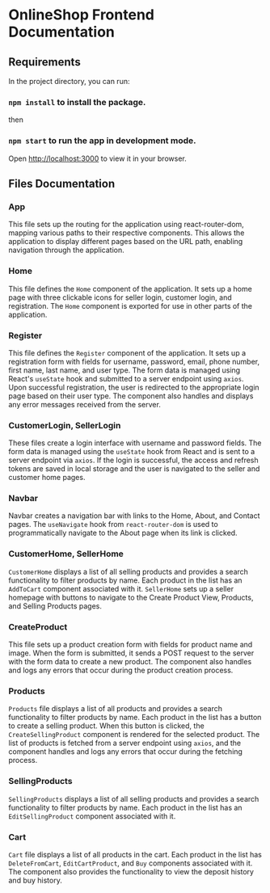 # OnlineShop Frontend Documentation

## Requirements

In the project directory, you can run:

### `npm install` to install the package. 

then 
### `npm start` to run the app in development mode.

Open [http://localhost:3000](http://localhost:3000) to view it in your browser.

## Files Documentation


### App
This file sets up the routing for the application using react-router-dom, mapping various paths to their respective components. This allows the application to display different pages based on the URL path, enabling navigation through the application.

### Home
This file defines the `Home` component of the application. It sets up a home page with three clickable icons for seller login, customer login, and registration. The `Home` component is exported for use in other parts of the application.

### Register
This file defines the `Register` component of the application. It sets up a registration form with fields for username, password, email, phone number, first name, last name, and user type. The form data is managed using React's `useState` hook and submitted to a server endpoint using `axios`. Upon successful registration, the user is redirected to the appropriate login page based on their user type. The component also handles and displays any error messages received from the server.

### CustomerLogin, SellerLogin
These files create a login interface with username and password fields. The form data is managed using the `useState` hook from React and is sent to a server endpoint via `axios`. If the login is successful, the access and refresh tokens are saved in local storage and the user is navigated to the seller and customer home pages.

### Navbar
Navbar creates a navigation bar with links to the Home, About, and Contact pages. The `useNavigate` hook from `react-router-dom` is used to programmatically navigate to the About page when its link is clicked.

### CustomerHome, SellerHome
`CustomerHome` displays a list of all selling products and provides a search functionality to filter products by name. Each product in the list has an `AddToCart` component associated with it. `SellerHome` sets up a seller homepage with buttons to navigate to the Create Product View, Products, and Selling Products pages.

### CreateProduct
This file sets up a product creation form with fields for product name and image. When the form is submitted, it sends a POST request to the server with the form data to create a new product. The component also handles and logs any errors that occur during the product creation process.

### Products
`Products` file displays a list of all products and provides a search functionality to filter products by name. Each product in the list has a button to create a selling product. When this button is clicked, the `CreateSellingProduct` component is rendered for the selected product. The list of products is fetched from a server endpoint using `axios`, and the component handles and logs any errors that occur during the fetching process.

### SellingProducts
`SellingProducts` displays a list of all selling products and provides a search functionality to filter products by name. Each product in the list has an `EditSellingProduct` component associated with it.

### Cart
`Cart` file displays a list of all products in the cart. Each product in the list has `DeleteFromCart`, `EditCartProduct`, and `Buy` components associated with it. The component also provides the functionality to view the deposit history and buy history.

